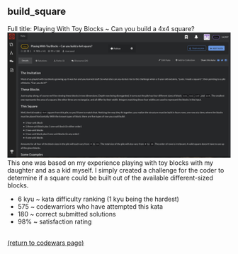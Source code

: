 ## build_square
Full title: Playing With Toy Blocks ~ Can you build a 4x4 square?
<img src="images/build_square_screen_shot.png?raw=true"/>
<br>
This one was based on my experience playing with toy blocks with my daughter and as a kid myself. I simply created a challenge for the coder to determine if a square could be built out of the available different-sized blocks.
<br>
* 6 kyu ~ kata difficulty ranking (1 kyu being the hardest)
* 575 ~ codewarriors who have attempted this kata
* 180 ~ correct submitted solutions
* 98% ~ satisfaction rating
<br>
<a href="https://rowcased.github.io/alternate_page.html#creator">(return to codewars page)</a>
